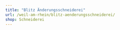 ```yaml
---
title: "Blitz Änderungsschneiderei"
url: /weil-am-rhein/blitz-aenderungsschneiderei/
shop: Schneiderei
---
```

